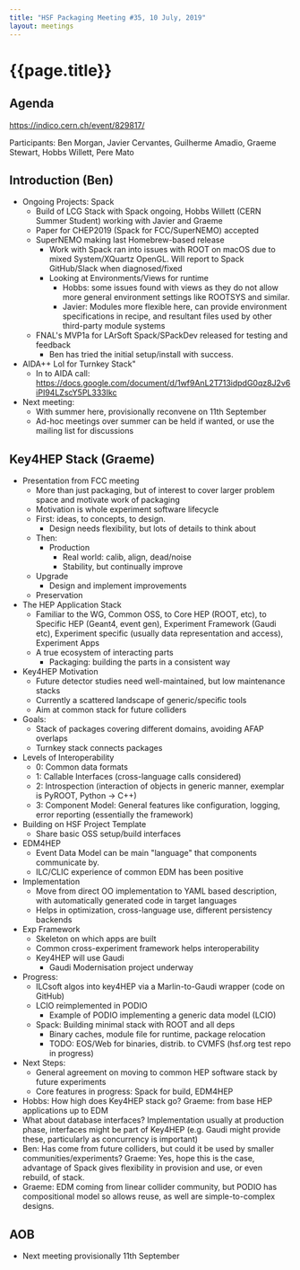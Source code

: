 ```yaml
---
title: "HSF Packaging Meeting #35, 10 July, 2019"
layout: meetings
---
```


# {{page.title}}

## Agenda
[<span class="underline">https://indico.cern.ch/event/829817/</span>](https://indico.cern.ch/event/829817/)

Participants: Ben Morgan, Javier Cervantes, Guilherme Amadio, Graeme Stewart, Hobbs Willett, Pere Mato


## Introduction (Ben)
- Ongoing Projects: Spack
  - Build of LCG Stack with Spack ongoing, Hobbs Willett (CERN Summer Student)
    working with Javier and Graeme
  - Paper for CHEP2019 (Spack for FCC/SuperNEMO) accepted
  - SuperNEMO making last Homebrew-based release
    - Work with Spack ran into issues with ROOT on macOS due to mixed
      System/XQuartz OpenGL. Will report to Spack GitHub/Slack when diagnosed/fixed
    - Looking at Environments/Views for runtime
      - Hobbs: some issues found with views as they do not allow more general environment
        settings like ROOTSYS and similar.
      - Javier: Modules more flexible here, can provide environment specifications in recipe,
        and resultant files used by other third-party module systems
  - FNAL's MVP1a for LArSoft Spack/SPackDev released for testing and feedback
    - Ben has tried the initial setup/install with success.
- AIDA++ LoI for Turnkey Stack"
  - In to AIDA call: https://docs.google.com/document/d/1wf9AnL2T713idpdG0qz8J2v6iPI94LZscY5PL333Ikc
- Next meeting:
  - With summer here, provisionally reconvene on 11th September
  - Ad-hoc meetings over summer can be held if wanted, or use the
    mailing list for discussions

## Key4HEP Stack (Graeme)
- Presentation from FCC meeting
  - More than just packaging, but of interest to cover larger problem space and motivate work of packaging
  - Motivation is whole experiment software lifecycle
  - First: ideas, to concepts, to design.
    - Design needs flexibility, but lots of details to think about
  - Then:
    - Production
      - Real world: calib, align, dead/noise
      - Stability, but continually improve
  - Upgrade
    - Design and implement improvements
  - Preservation
- The HEP Application Stack
  - Familiar to the WG, Common OSS, to Core HEP (ROOT, etc), to Specific HEP (Geant4, event gen), Experiment Framework (Gaudi etc), Experiment specific (usually data representation and access), Experiment Apps
  - A true ecosystem of interacting parts
    - Packaging: building the parts in a consistent way
- Key4HEP Motivation
  - Future detector studies need well-maintained, but low maintenance stacks
  - Currently a scattered landscape of generic/specific tools
  - Aim at common stack for future colliders
- Goals:
  - Stack of packages covering different domains, avoiding AFAP overlaps
  - Turnkey stack connects packages
- Levels of Interoperability
  - 0: Common data formats
  - 1: Callable Interfaces (cross-language calls considered)
  - 2: Introspection (interaction of objects in generic manner, exemplar is PyROOT, Python -> C++)
  - 3: Component Model: General features like configuration, logging, error reporting (essentially the framework)
- Building on HSF Project Template
  - Share basic OSS setup/build interfaces
- EDM4HEP
  - Event Data Model can be main "language" that components communicate by.
  - ILC/CLIC experience of common EDM has been positive
- Implementation
  - Move from direct OO implementation to YAML based description, with automatically generated code in target languages
  - Helps in optimization, cross-language use, different persistency backends
- Exp Framework
  - Skeleton on which apps are built
  - Common cross-experiment framework helps interoperability
  - Key4HEP will use Gaudi
    - Gaudi Modernisation project underway
- Progress:
  - ILCsoft algos into key4HEP via a Marlin-to-Gaudi wrapper (code on GitHub)
  - LCIO reimplemented in PODIO
    - Example of PODIO implementing a generic data model (LCIO)
  - Spack: Building minimal stack with ROOT and all deps
    - Binary caches, module file for runtime, package relocation
    - TODO: EOS/Web for binaries, distrib. to CVMFS (hsf.org test repo in progress)
- Next Steps:
  - General agreement on moving to common HEP software stack by future experiments
  - Core features in progress: Spack for build, EDM4HEP
- Hobbs: How high does Key4HEP stack go? Graeme: from base HEP applications up to EDM
- What about database interfaces? Implementation usually at production phase, interfaces might be part of Key4HEP (e.g. Gaudi might provide these, particularly as concurrency is important)
- Ben: Has come from future colliders, but could it be used by smaller communities/experiments? Graeme: Yes, hope this is the case, advantage of Spack gives flexibility in provision and use, or even rebuild, of stack.
- Graeme: EDM coming from linear collider community, but PODIO has compositional model so allows reuse, as well are simple-to-complex designs.

## AOB
- Next meeting provisionally 11th September
